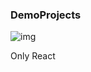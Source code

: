 ### DemoProjects

![img](https://user-images.githubusercontent.com/33845587/112398144-8c70d800-8d14-11eb-8692-f55e205baed0.png)

Only React
